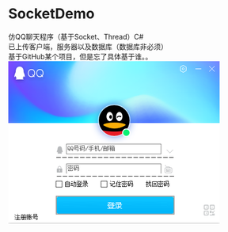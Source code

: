 # SocketDemo  
仿QQ聊天程序（基于Socket、Thread）C#   
已上传客户端，服务器以及数据库（数据库非必须）    
基于GitHub某个项目，但是忘了具体基于谁。。    
![主界面](https://raw.githubusercontent.com/xcxmiku/SocketDemo/master/1.png)

